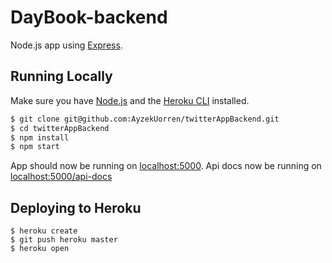 # DayBook-backend

Node.js app using [Express](http://expressjs.com/).

## Running Locally

Make sure you have [Node.js](http://nodejs.org/) and the [Heroku CLI](https://cli.heroku.com/) installed.

```sh
$ git clone git@github.com:AyzekUorren/twitterAppBackend.git
$ cd twitterAppBackend
$ npm install
$ npm start
```

App should now be running on [localhost:5000](http://localhost:5000/).
Api docs now be running on [localhost:5000/api-docs](http://localhost:5000/api/v1)

## Deploying to Heroku

```
$ heroku create
$ git push heroku master
$ heroku open
```

